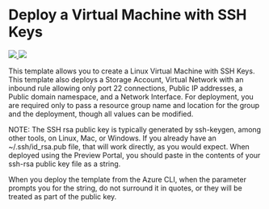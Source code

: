 # Deploy a Virtual Machine with SSH Keys

<a href="https://portal.azure.cn/#create/Microsoft.Template/uri/https%3A%2F%2Fraw.githubusercontent.com%2FAzure%2Fazure-quickstart-templates%2Fmaster%2F101-vm-sshkey%2Fazuredeploy.json" target="_blank">
    <img src="http://azuredeploy.net/deploybutton.png"/>
</a>
<a href="http://armviz.io/#/?load=https%3A%2F%2Fraw.githubusercontent.com%2FAzure%2Fazure-quickstart-templates%2Fmaster%2F101-vm-sshkey%2Fazuredeploy.json" target="_blank">
    <img src="http://armviz.io/visualizebutton.png"/>
</a>

This template allows you to create a Linux Virtual Machine with SSH Keys. This template also deploys a Storage Account, Virtual Network with an inbound rule allowing only port 22 connections, Public IP addresses, a Public domain namespace, and a Network Interface. For deployment, you are required only to pass a resource group name and location for the group and the deployment, though all values can be modified. 

NOTE: The SSH rsa public key is typically generated by ssh-keygen, among other tools, on Linux, Mac, or Windows. If you already have an ~/.ssh/id_rsa.pub file, that will work directly, as you would expect. When deployed using the Preview Portal, you should paste in the contents of your ssh-rsa public key file as a string. 

When you deploy the template from the Azure CLI, when the parameter prompts you for the string, do not surround it in quotes, or they will be treated as part of the public key. 
